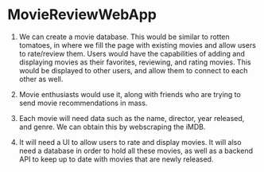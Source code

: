 # MovieReviewWebApp

1. We can create a movie database. This would be similar to rotten tomatoes, in where we fill the page with existing movies and allow users to rate/review them. Users would have the capabilities of adding and displaying movies as their favorites, reviewing, and rating movies. This would be displayed to other users, and allow them to connect to each other as well.

2. Movie enthusiasts would use it, along with friends who are trying to send movie recommendations in mass.

3. Each movie will need data such as the name, director, year released, and genre. We can obtain this by webscraping the iMDB.

4. It will need a UI to allow users to rate and display movies. It will also need a database in order to hold all these movies, as well as a backend API to keep up to date with movies that are newly released.
